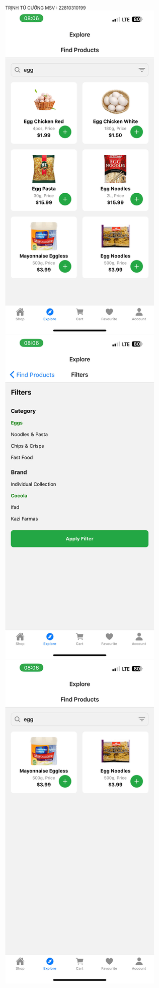 TRỊNH TỨ CƯỜNG
MSV : 22810310199
![a1](https://github.com/Cuongtutrinh/mobile20th4/blob/main/anh1.jpg)
![a2](https://github.com/Cuongtutrinh/mobile20th4/blob/main/anh2.jpg)
![a3](https://github.com/Cuongtutrinh/mobile20th4/blob/main/anh3.jpg)
